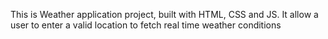 This is Weather application project, built with HTML, CSS and JS.
It allow a user to enter a valid location to fetch real time weather conditions